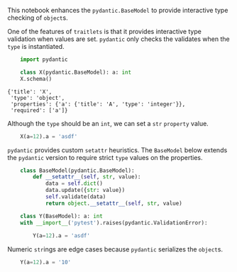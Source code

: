 This notebook enhances the `pydantic.BaseModel` to provide interactive type checking of `object`s.

One of the features of `traitlets` is that it provides interactive type validation when values are set.  `pydantic` only checks the validates when the `type` is instantiated.


```python
    import pydantic
```


```python
    class X(pydantic.BaseModel): a: int
    X.schema()
```




    {'title': 'X',
     'type': 'object',
     'properties': {'a': {'title': 'A', 'type': 'integer'}},
     'required': ['a']}



Although the `type` should be an `int`, we can set a `str` `property` value.


```python
    X(a=12).a = 'asdf'
```

`pydantic` provides custom `setattr` heuristics.  The `BaseModel` below extends the `pydantic` version to require strict `type` values on the properties.


```python
    class BaseModel(pydantic.BaseModel):
        def __setattr__(self, str, value):
            data = self.dict()
            data.update({str: value})
            self.validate(data)
            return object.__setattr__(self, str, value)
```


```python
    class Y(BaseModel): a: int
    with __import__('pytest').raises(pydantic.ValidationError): 
        
        Y(a=12).a = 'asdf'
```

Numeric `str`ings are edge cases because `pydantic` serializes the `object`s.


```python
    Y(a=12).a = '10'
```
